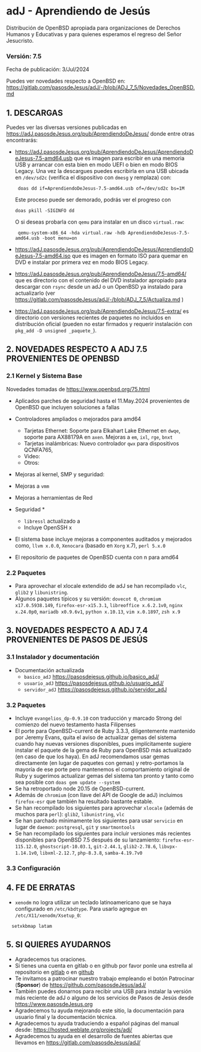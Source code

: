 # adJ - Aprendiendo de Jesús

Distribución de OpenBSD apropiada para organizaciones de Derechos Humanos
y Educativas y para quienes esperamos el regreso del Señor Jesucristo.

### Versión: 7.5
Fecha de publicación: 3/Jul/2024

Puedes ver novedades respecto a OpenBSD en:
  <https://gitlab.com/pasosdeJesus/adJ/-/blob/ADJ_7_5/Novedades_OpenBSD.md>

## 1. DESCARGAS

Puedes ver las diversas versiones publicadas en
<https://adJ.pasosdeJesus.org/pub/AprendiendoDeJesus/> donde entre otras
encontrarás:

* <https://adJ.pasosdeJesus.org/pub/AprendiendoDeJesus/AprendiendoDeJesus-7.5-amd64.usb>
  que es imagen para escribir en una memoria USB y arrancar con esta bien en
  modo UEFI o bien en modo BIOS Legacy. Una vez
  la descargues puedes escribirla en una USB ubicada en `/dev/sd2c`
  (verifica el dispositivo con `dmesg` y remplaza) con:

       doas dd if=AprendiendoDeJesus-7.5-amd64.usb of=/dev/sd2c bs=1M

  Este proceso puede ser demorado, podrás ver el progreso con

      doas pkill -SIGINFO dd

  O si deseas probarla con `qemu` para instalar en un disco `virtual.raw`:

       qemu-system-x86_64 -hda virtual.raw -hdb AprendiendoDeJesus-7.5-amd64.usb -boot menu=on

* <https://adJ.pasosdeJesus.org/pub/AprendiendoDeJesus/AprendiendoDeJesus-7.5-amd64.iso>
  que es imagen en formato ISO para quemar en DVD e instalar por primera vez
  en modo BIOS Legacy.

* <https://adJ.pasosdeJesus.org/pub/AprendiendoDeJesus/7.5-amd64/>
  que es directorio con el contenido del DVD instalador apropiado para descargar
  con `rsync` desde un adJ o un OpenBSD ya instalado para actualizarlo (ver
  <https://gitlab.com/pasosdeJesus/adJ/-/blob/ADJ_7_5/Actualiza.md> )

* <https://adJ.pasosdeJesus.org/pub/AprendiendoDeJesus/7.5-extra/>
  es directorio con versiones recientes de paquetes no incluidos en
  distribución oficial (pueden no estar firmados y requerir instalación con
  `pkg_add -D unsigned _paquete_`).

## 2. NOVEDADES RESPECTO A ADJ 7.5 PROVENIENTES DE OPENBSD

### 2.1 Kernel y Sistema Base

Novedades tomadas de <https://www.openbsd.org/75.html>

* Aplicados parches de seguridad hasta el 11.May.2024 provenientes de
  OpenBSD que incluyen soluciones a fallas
* Controladores ampliados o mejorados para amd64
  * Tarjetas Ethernet: Soporte para Elkahart Lake Ethernet en `dwqe`,
    soporte para AX88179A en `axen`. Mejoras a `em`, `ixl`, `rge`,
    `bnxt`
  * Tarjetas inalámbricas: Nuevo controlador `qwx` para dispositivos 
    QCNFA765, 
  * Video:
  * Otros:
* Mejoras al kernel, SMP y seguridad:
* Mejoras a `vmm`
* Mejoras a herramientas de Red
* Seguridad
  * 
  * `libressl` actualizado a 
  * Incluye OpenSSH x

* El sistema base incluye mejoras a componentes auditados y mejorados
  como, `llvm x.0.0`,  `Xenocara` (basado en `Xorg` x.7),
  `perl 5.x.0`
* El repositorio de paquetes de OpenBSD cuenta con n para amd64


### 2.2 Paquetes

* Para aprovechar el xlocale extendido de adJ se han recompilado
  `vlc`, `glib2` y `libunistring`.
* Algunos paquetes típicos y su versión: `dovecot 0`,
  `chromium x17.0.5938.149`, `firefox-esr-x15.3.1`,
  `libreoffice x.6.2.1v0`,
  `nginx x.24.0p0`, `mariadb x0.9.6v1`,
  `python x.10.13`, `vim x.0.1897`, `zsh x.9`


## 3. NOVEDADES RESPECTO A ADJ 7.4 PROVENIENTES DE PASOS DE JESÚS

### 3.1 Instalador y documentación

* Documentación actualizada
  * `basico_adJ`
    <https://pasosdejesus.github.io/basico_adJ/>
  * `usuario_adJ`
    <https://pasosdejesus.github.io/usuario_adJ/>
  * `servidor_adJ`
    <https://pasosdejesus.github.io/servidor_adJ>

### 3.2 Paquetes

* Incluye `evangelios_dp-0.9.10` con traducción y marcado Strong del
  comienzo del nuevo testamento hasta Filipenses
* El porte para OpenBSD-current de Ruby 3.3.3, diligentemente mantenido
  por Jeremy Evans, quita el aviso de actualizar gemas del sistema cuando
  hay nuevas versiones disponibles, pues implícitamente sugiere instalar el
  paquete de la gema de Ruby para OpenBSD más actualizado 
  (en caso de que los haya).
  En adJ recomendamos usar gemas directamente (en lugar de paquetes con gemas)
  y  retro-portamos la mayoría de ese porte pero mantenemos el
  comportamiento original de Ruby y sugerimos actualizar gemas del
  sistema tan pronto y tanto como sea posible con
  `doas gem update --system`
* Se ha retroportado node 20.15 de OpenBSD-current.
* Además de `chromium` (con llave del API de Google de adJ) incluimos 
  `firefox-esr` que también ha resultado bastante estable.
* Se han recompilado los siguientes para aprovechar `xlocale` (además de muchos
  para `perl`): `glib2`, `libunistring`, `vlc`
* Se han parchado mínimamente los siguientes para usar `servicio` en lugar
  de `daemon`: `postgresql`, `git` y `smartmontools`
* Se han recompilado los siguientes para incluir versiones más recientes
  disponibles para OpenBSD 7.5 después de su lanzamiento:
  `firefox-esr-115.12.0`, `ghostscript-10.03.1`, `git-2.44.1`, `glib2-2.78.6`, 
  `libvpx-1.14.1v0`, `libxml-2.12.7`, `php-8.3.8`, `samba-4.19.7v0`

### 3.3 Configuración

## 4. FE DE ERRATAS

- `xenodm` no logra utilizar un teclado latinoamericano que se haya
  configurado en `/etc/kbdtype`.  Para usarlo
  agregue en `/etc/X11/xenodm/Xsetup_0`:
```
  setxkbmap latam
```

## 5. SI QUIERES AYUDARNOS

* Agradecemos tus oraciones.
* Si tienes una cuenta en gitlab o en github por favor ponle una estrella al
  repositorio en [gitlab](https://gitlab.com/pasosdeJesus/adJ) o
  en [github](https://github.com/pasosdeJesus/adJ/)
* Te invitamos a patrocinar nuestro trabajo empleando el botón
  Patrocinar (__Sponsor__) de <https://github.com/pasosdeJesus/adJ/>
* También puedes donarnos para recibir una USB para instalar la
  versión más reciente de adJ o alguno de los servicios de Pasos
  de Jesús desde <https://www.pasosdeJesus.org>
* Agradecemos tu ayuda mejorando este sitio, la documentación
  para usuario final y la documentación técnica.
* Agradecemos tu ayuda traduciendo a español páginas del
  manual desde: <https://hosted.weblate.org/projects/adj/>
* Agradecemos tu ayuda en el desarrollo de fuentes abiertas que llevamos
  en <https://gitlab.com/pasosdeJesus/adJ/>

